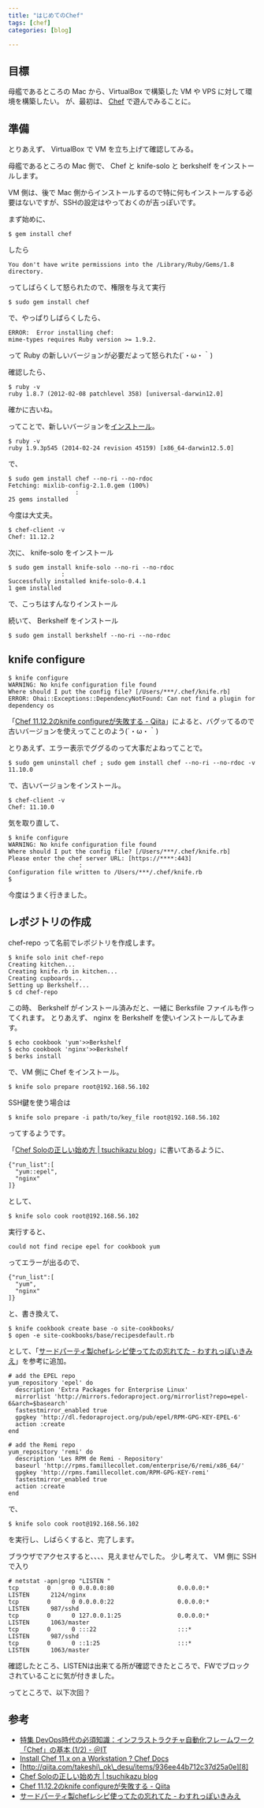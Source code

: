 ```yaml
---
title: "はじめてのChef"
tags: [chef]
categories: [blog]

---
```


## 目標

母艦であるところの Mac から、VirtualBox で構築した VM や VPS に対して環境を構築したい。 が、最初は、 [Chef][1] で遊んでみることに。

## 準備

とりあえず、 VirtualBox で VM を立ち上げて確認してみる。

母艦であるところの Mac 側で、 Chef と knife-solo と berkshelf をインストールします。

VM 側は、後で Mac 側からインストールするので特に何もインストールする必要はないですが、SSHの設定はやっておくのが吉っぽいです。

まず始めに、

    $ gem install chef
    

したら

    You don't have write permissions into the /Library/Ruby/Gems/1.8 directory.
    

ってしばらくして怒られたので、権限を与えて実行

    $ sudo gem install chef
    

で、やっぱりしばらくしたら、

    ERROR:  Error installing chef:
    mime-types requires Ruby version >= 1.9.2.
    

って Ruby の新しいバージョンが必要だよって怒られた(´・ω・｀)

確認したら、

    $ ruby -v
    ruby 1.8.7 (2012-02-08 patchlevel 358) [universal-darwin12.0]
    

確かに古いね。

ってことで、新しいバージョンを[インストール][2]。

    $ ruby -v
    ruby 1.9.3p545 (2014-02-24 revision 45159) [x86_64-darwin12.5.0]
    

で、

    $ sudo gem install chef --no-ri --no-rdoc
    Fetching: mixlib-config-2.1.0.gem (100%)
                       :
    25 gems installed
    

今度は大丈夫。

    $ chef-client -v
    Chef: 11.12.2
    

次に、 knife-solo をインストール

    $ sudo gem install knife-solo --no-ri --no-rdoc
                   :
    Successfully installed knife-solo-0.4.1
    1 gem installed
    

で、こっちはすんなりインストール

続いて、 Berkshelf をインストール

    $ sudo gem install berkshelf --no-ri --no-rdoc
    

## knife configure

    $ knife configure
    WARNING: No knife configuration file found
    Where should I put the config file? [/Users/***/.chef/knife.rb] 
    ERROR: Ohai::Exceptions::DependencyNotFound: Can not find a plugin for dependency os
    

「[Chef 11.12.2のknife configureが失敗する - Qiita][3]」によると、バグッてるので古いバージョンを使えってことのよう(´・ω・｀)

とりあえず、エラー表示でググるのって大事だよねってことで。

    $ sudo gem uninstall chef ; sudo gem install chef --no-ri --no-rdoc -v 11.10.0
    

で、古いバージョンをインストール。

    $ chef-client -v
    Chef: 11.10.0
    

気を取り直して、

    $ knife configure
    WARNING: No knife configuration file found
    Where should I put the config file? [/Users/***/.chef/knife.rb] 
    Please enter the chef server URL: [https://****:443] 
                        :
    Configuration file written to /Users/***/.chef/knife.rb
    $
    

今度はうまく行きました。

## レポジトリの作成

chef-repo って名前でレポジトリを作成します。

    $ knife solo init chef-repo
    Creating kitchen...
    Creating knife.rb in kitchen...
    Creating cupboards...
    Setting up Berkshelf...
    $ cd chef-repo
    

この時、 Berkshelf がインストール済みだと、一緒に Berksfile ファイルも作ってくれます。 とりあえず、 nginx を Berkshelf を使いインストールしてみます。

    $ echo cookbook 'yum'>>Berkshelf
    $ echo cookbook 'nginx'>>Berkshelf
    $ berks install
    

で、VM 側に Chef をインストール。

    $ knife solo prepare root@192.168.56.102
    

SSH鍵を使う場合は

    $ knife solo prepare -i path/to/key_file root@192.168.56.102
    

ってするようです。

「[Chef Soloの正しい始め方 | tsuchikazu blog][4]」に書いてあるように、

    {"run_list":[
      "yum::epel", 
      "nginx"
    ]}
    

として、

    $ knife solo cook root@192.168.56.102
    

実行すると、

    could not find recipe epel for cookbook yum
    

ってエラーが出るので、

    {"run_list":[
      "yum", 
      "nginx"
    ]}
    

と、書き換えて、

    $ knife cookbook create base -o site-cookbooks/
    $ open -e site-cookbooks/base/recipesdefault.rb
    

として、「[サードパーティ製chefレシピ使ってたの忘れてた - わすれっぽいきみえ][5]」を参考に追加。

    # add the EPEL repo
    yum_repository 'epel' do
      description 'Extra Packages for Enterprise Linux'
      mirrorlist 'http://mirrors.fedoraproject.org/mirrorlist?repo=epel-6&arch=$basearch'
      fastestmirror_enabled true
      gpgkey 'http://dl.fedoraproject.org/pub/epel/RPM-GPG-KEY-EPEL-6'
      action :create
    end
    
    # add the Remi repo
    yum_repository 'remi' do
      description 'Les RPM de Remi - Repository'
      baseurl 'http://rpms.famillecollet.com/enterprise/6/remi/x86_64/'
      gpgkey 'http://rpms.famillecollet.com/RPM-GPG-KEY-remi'
      fastestmirror_enabled true
      action :create
    end
    

で、

    $ knife solo cook root@192.168.56.102
    

を実行し、しばらくすると、完了します。

ブラウザでアクセスすると、、、、見えませんでした。 少し考えて、 VM 側に SSH で入り

    # netstat -apn|grep "LISTEN "
    tcp        0      0 0.0.0.0:80                  0.0.0.0:*                   LISTEN      2124/nginx          
    tcp        0      0 0.0.0.0:22                  0.0.0.0:*                   LISTEN      987/sshd            
    tcp        0      0 127.0.0.1:25                0.0.0.0:*                   LISTEN      1063/master         
    tcp        0      0 :::22                       :::*                        LISTEN      987/sshd            
    tcp        0      0 ::1:25                      :::*                        LISTEN      1063/master         
    

確認したところ、LISTENは出来てる所が確認できたところで、FWでブロックされていることに気が付きました。

ってところで、以下次回？

## 参考

  * [特集 DevOps時代の必須知識：インフラストラクチャ自動化フレームワーク「Chef」の基本 (1/2) - ＠IT][6]
  * [Install Chef 11.x on a Workstation ? Chef Docs][7]
  * [http://qiita.com/takeshi\_ok\_desu/items/936ee44b712c37d25a0e][8]
  * [Chef Soloの正しい始め方 | tsuchikazu blog][4]
  * [Chef 11.12.2のknife configureが失敗する - Qiita][3]
  * [サードパーティ製chefレシピ使ってたの忘れてた - わすれっぽいきみえ][5]

 [1]: http://www.getchef.com/
 [2]: /blog/2014/04/15/ruby-1-9-3_install_for_mac_10_8.html
 [3]: http://qiita.com/sakatuba@github/items/1548818b02735b2047ad
 [4]: http://tsuchikazu.net/chef_solo_start/
 [5]: http://kimikimi714.hatenablog.com/entry/2014/01/13/%E3%82%B5%E3%83%BC%E3%83%89%E3%83%91%E3%83%BC%E3%83%86%E3%82%A3%E8%A3%BDchef%E3%83%AC%E3%82%B7%E3%83%94%E4%BD%BF%E3%81%A3%E3%81%A6%E3%81%9F%E3%81%AE%E5%BF%98%E3%82%8C%E3%81%A6%E3%81%9F
 [6]: http://www.atmarkit.co.jp/ait/articles/1305/24/news003.html
 [7]: http://docs.opscode.com/install_workstation.html#run-the-omnibus-installer
 [8]: http://qiita.com/takeshi_ok_desu/items/936ee44b712c37d25a0e